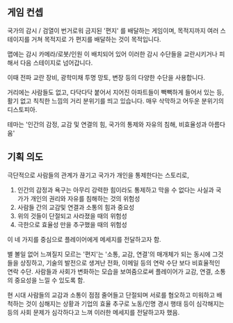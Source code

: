 ## 게임 컨셉
국가의 감시 / 검열이 번거로워 금지된 '편지' 를 배달하는 게임이며, 목적지까지 여러 스테이지를 거쳐 목적지로 가 편지를 배달하는 것이 목적입니다.

맵에는 감시 카메라/로봇/인원 이 배치되어 있어 이러한 감시 수단들을 교란시키거나 피해서 다음 스테이지로 넘어갑니다.

이때 전파 교란 장비, 광학미채 투명 망토, 변장 등의 다양한 수단을 사용합니다.

거리에는 사람들도 없고, 다닥다닥 붙어서 지어진 아파트들이 빽빽하게 들어서 있는 등,
활기 없고 칙칙한 느낌의 거리 분위기를 띄고 있습니다.
매우 삭막하고 어두운 분위기의 디스토피아.

테마는 '인간의 감정, 교감 및 연결의 힘, 국가의 통제와 자유의 침해, 비효율성과 아름다움'


## 기획 의도
극단적으로 사람들의 관계가 끊기고 국가가 개인을 통제한다는 스토리로,

1. 인간의 감정과 욕구는 아무리 강력한 힘이라도 통제하고 막을 수 없다는 사실과 국가가 개인의 권리와 자유를 침해하는 것의 위험성
2. 사람들 간의 교감및 연결과 소통의 힘과 중요성
3. 위의 것들이 단절되고 사라졌을 때의 위험성
4. 극한으로 효율성 만을 추구했을 때의 위험성

이 네 가지를 중심으로 플레이어에게 메세지를 전달하고자 함.

별 볼일 없어 느껴질지 모르는 '편지'는 '소통, 교감, 연결'의 매개체가 되는 동시에 그것들을 상징하고, 기술의 발전으로 생겨난 전화, 이메일 등의 연락 수단 보다 비효율적인 연락 수단.
사람들과 사회가 변화하는 모습을 보여줌으로써 플레이어가 교감, 연결, 소통의 중요성을 느낄 수 있도록 함.

현 시대 사람들의 교감과 소통이 점점 줄어들고 단절되며 서로를 혐오하고 미워하고 배척하는 것이 심해지는 상황과 기업의 효율 추구로 노동/인명 경시 행태 등이 심각해지는 등의 사회 문제가 심각하다고 느껴 이러한 메세지를 전달하고자 했음.
